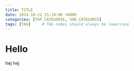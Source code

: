 ```yaml
---
title: TITLE
date: 2024-10-21 15:19:00 +0800
categories: [TOP_CATEGORIE, SUB_CATEGORIE]
tags: [TAG]     # TAG names should always be lowercase
---
```


# Hello
hej hej 
